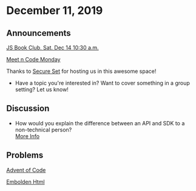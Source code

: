 # December 11, 2019

## Announcements

[JS Book Club, Sat. Dec 14 10:30 a.m.](https://www.meetup.com/Bootcampers-Collective/events/xnwtlryzqbsb/)

[Meet n Code Monday](https://www.meetup.com/Bootcampers-Collective/events/wzwwlryzqbvb/)

Thanks to [Secure Set](http://go.secureset.com) for hosting us in this awesome space!


- Have a topic you're interested in? Want to cover something in a group setting? Let us know!


## Discussion

- How would you explain the difference between an API and SDK to a non-technical person?  
[More Info](https://rapidapi.com/blog/api-vs-sdk/)

## Problems

[Advent of Code](https://adventofcode.com/2019/)

[Embolden Html](https://github.com/BootcampersCollective/Coders-Workshop/tree/master/Coding-Challenges/emboldenHtml)
